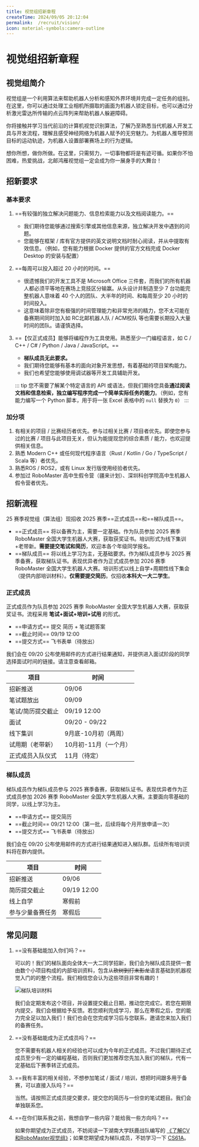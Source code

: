 ```yaml
---
title: 视觉组招新章程
createTime: 2024/09/05 20:12:04
permalink:  /recruit/vision/ 
icon: material-symbols:camera-outline
---
```


# 视觉组招新章程

## 视觉组简介

视觉组是一个利用算法来帮助机器人分析和感知外界环境并完成一定任务的组别。在这里，你可以通过处理工业相机所摄取的画面为机器人锁定目标，也可以通过分析激光雷达所传输的点云阵列来帮助机器人躲避障碍。

你将接触并学习当代前沿的计算机视觉识别算法，了解乃至熟悉当代机器人开发工具与开发流程，理解且感受神经网络为机器人赋予的无穷魅力。为机器人推导预测目标的运动轨迹，为机器人设置部署赛场上的行为逻辑。

想你所想，做你所做。在这里，只需努力，一切事物都将是有迹可循。如果你不怕困难，热爱挑战，北邮鸿雁视觉组一定会成为你一展身手的大舞台！

## 招新要求

### 基本要求

1. ==有较强的独立解决问题能力、信息检索能力以及文档阅读能力。==
   - 我们期待您能够通过搜索引擎或其他信息来源，独立解决开发中遇到的问题。
   - 您能够在框架 / 库有官方提供的英文说明文档时耐心阅读，并从中提取有效信息。（例如，您有能力根据 Docker 提供的官方文档完成 Docker Desktop 的安装与配置）
2. ==每周可以投入超过 20 小时的时间。==
   - 很遗憾我们的开发工具不是 Microsoft Office 三件套，而我们的所有机器人都必须平等地在赛场上竞技区分输赢。从头设计并制造至少 7 台功能完整机器人意味着 40 个人的团队、大半年的时间、和每周至少 20 小时的时间投入。
   - 这意味着除非您有极强的时间管理能力和非常充沛的精力，您不太可能在备赛期间同时加入如 RC北邮机器人队 / ACM校队 等也需要长期投入大量时间的团队。请谨慎选择。
3. ==【仅正式成员】能够将编程作为工具使用。熟悉至少一门编程语言，如 C / C++ / C# / Python / Java / JavaScript。==
   - **梯队成员无此要求。**
   - 我们期待您能够有基本的面向对象开发思想，有着基础的项目架构能力。
   - 我们也希望您能够使用调试器等开发工具辅助开发。

   ::: tip
   您不需要了解某个特定语言的 API 或语法，但我们期待您具备**通过阅读文档和信息检索，独立编写程序完成一个简单实际任务的能力**。（例如，您有能力编写一个 Python 脚本，用于将一张 Excel 表格中的 `null` 替换为 `0`）
   :::

### 加分项

1. 有相关的项目 / 比赛经历者优先。参与过相关比赛 / 项目者优先。即使您参与过的比赛 / 项目与此项目无关，但认为能提现您的综合素质 / 能力，也欢迎提供相关信息。
2. 熟悉 Modern C++ 或任何现代程序语言（Rust / Kotlin / Go / TypeScript / Scala 等）者优先。
3. 熟悉ROS / ROS2，或有 Linux 发行版使用经验者优先。
4. 参加过 RoboMaster 高中生假令营（疆来计划）、深圳科创学院高中生机器人假令营者优先。

## 招新流程

25 赛季视觉组（算法组）现招收 2025 赛季==正式成员==和==梯队成员==。

- ==正式成员== 将以备赛为主，需要一定基础。作为队员参加 2025 赛季 RoboMaster 全国大学生机器人大赛，获取获奖证书。培训形式为线下集训+老带新。**需要提交笔试和简历**，欢迎本各个年级同学报名。
- ==梯队成员== 将以线上学习为主，无基础要求。作为梯队成员参与 2025 赛季备赛，获取梯队证书。表现优异者作为正式成员参加 2026 赛季 RoboMaster 全国大学生机器人大赛。培训形式以线上自学+周期性线下集会（提供内部培训材料）。**仅需要提交简历**。仅招收**本科大一大二学生**。

### 正式成员

正式成员作为队员参加 2025 赛季 RoboMaster 全国大学生机器人大赛，获取获奖证书。流程采用 **笔试+面试+培训+试用** 的形式。

- ==申请方式== 提交 简历 + 笔试题答案
- ==截止时间== 09/19 12:00
- ==提交方式== 飞书表单（待放出）

我们会在 09/20 公布使用邮件的方式进行结果通知，并提供进入面试阶段的同学选择面试时间的链接。请注意查看邮箱。

| 项目              | 时间                  |
| ----------------- | --------------------- |
| 招新推送          | 09/06                 |
| 笔试题放出          | 09/09                 |
| 笔试/简历提交截止 | 09/19 12:00           |
| 面试              | 09/20 - 09/22         |
| 线下集训          | 9月底-10月初（两周）  |
| 试用期（老带新）  | 10月初-11月（一个月） |
| 正式成员入队仪式  | 11月（待定）          |

### 梯队成员

梯队成员作为梯队成员参与 2025 赛季备赛，获取梯队证书。表现优异者作为正式成员参加 2026 赛季 RoboMaster 全国大学生机器人大赛。主要面向零基础的同学，以线上学习为主。

- ==申请方式== 提交简历
- ==截止时间== 09/21 12:00（第一批，后续将每个月开放申请一次）
- ==提交方式== 飞书表单（待放出）

我们会在 09/20 公布使用邮件的方式进行结果通知进入梯队群。后续所有培训资料将在群内提供。

| 项目             | 时间        |
| ---------------- | ----------- |
| 招新推送         | 09/06       |
| 简历提交截止     | 09/19 12:00 |
| 线上自学         | 寒假前      |
| 参与少量备赛任务 | 寒假后      |

## 常见问题

1. ==没有基础能加入你们吗？==

   可以的！我们的梯队面向全体大一大二同学招新，我们会为梯队成员提供一套由数个小项目构成的内部培训资料，包含从~~砍树到打末影龙~~语言基础到机器视觉入门的的整个流程。我们相信您会认为这些项目非常有趣的！

   ![梯队培训材料](https://s2.loli.net/2024/09/07/W9njCzIZ3Fkg1w8.jpg)
   
   我们会定期发布这个项目，并设置提交截止日期，推动您完成它。若您在期限内提交，我们会根据给予反馈。若您顺利完成学习，那么在寒假之后，您的能力完全足以加入我们！我们也会在您完成学习后与您联系，邀请您来加入我们的备赛任务。
   
2. ==没有基础能成为正式成员吗？==

   您不需要有机器人相关的经验也可以成为今年的正式成员。不过我们期待正式成员至少有一定的编程基础，否则我们更加推荐您先加入我们的梯队，代有一定基础后下赛季转正式成员。

3. ==我有丰富的相关经验，不想参加笔试 / 面试 / 培训，想把时间跟多用于备赛，可以直接入队吗？==

   当然。请按照正式成员提交要求，提交您的简历与一份空的笔试题目。我们会单独联系您。

4. ==在你们联系我之前，我想自学一些内容？能给我一些方向吗？==

   如果你期望成为正式成员，不妨阅读一下湖南大学跃鹿战队编写的 [《了解CV和RoboMaster视觉组》](https://github.com/NeoZng/vision_tutorial/releases/download/v1.2.0/An.introduction.to.CV.and.RoboMaster.Perception.pdf)；如果您期望成为梯队成员，不妨学习一下 [CS61A](https://csdiy.wiki/%E7%BC%96%E7%A8%8B%E5%85%A5%E9%97%A8/Python/CS61A/)。

